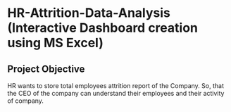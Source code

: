 # HR-Attrition-Data-Analysis (Interactive Dashboard creation using MS Excel)
## Project Objective
HR wants to store total employees attrition report of the Company. So, that the CEO of the company can understand their employees and their activity of company.

